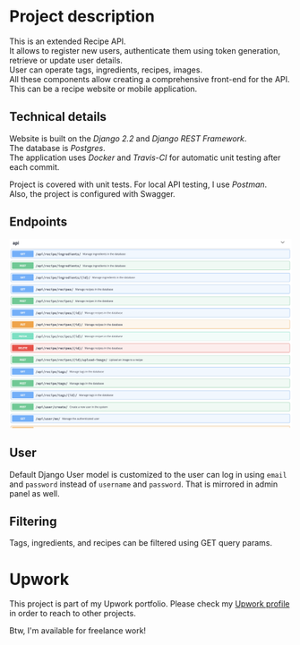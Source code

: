 # Project description

This is an extended Recipe API.  
It allows to register new users, authenticate them using token generation, 
retrieve or update user details.  
User can operate tags, ingredients, recipes, images.  
All these components allow creating a comprehensive front-end for the API. 
This can be a recipe website or mobile application.   

## Technical details

Website is built on the _Django 2.2_ and _Django REST Framework_.  
The database is _Postgres_.  
The application uses _Docker_ and _Travis-CI_ for automatic unit testing after each commit.  

Project is covered with unit tests. For local API testing, I use _Postman_.  
Also, the project is configured with Swagger.

## Endpoints

![swagger](screenshots/swagger.png)

## User

Default Django User model is customized to the user can log in using `email` and `password` 
instead of `username` and `password`. That is mirrored in admin panel as well.

## Filtering

Tags, ingredients, and recipes can be filtered using GET query params.

# Upwork

This project is part of my Upwork portfolio.
Please check my [Upwork profile](https://www.upwork.com/o/profiles/users/_~010104bbdffc992d66/) in order to reach to other projects.

Btw, I'm available for freelance work! 

